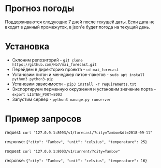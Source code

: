 # Прогноз погоды
Поддерживаются следующие 7 дней после текущей даты.
Если дата не входит в данный промежуток, в json'е будет погода на текущий день.

# Установка
- Склоним репозиторий - ``` git clone https://github.com/Ho7/mai_forecast.git ```
- Перейдем в директорию проекта - ```cd mai_forecast```
- Установим питон и менеджер питон-пакетов - ```sudo apt install python3 python3-pip```
- Установим зависимости - ```pip3 install -r requirements.txt```
- Экспортируем перменную окружения и установим значение порта - ```export LISTEN_PORT=8003```
- Запустим сервер -  ```python3 manage.py runserver```


# Пример запросов
request:
```curl "127.0.0.1:8003/v1/forecast/?city=Tambov&dt=2018-09-11" ```

response: 
```{"city": "Tambov", "unit": "celsius", "temperature": 25}```

request:
```curl "127.0.0.1:8003/v1/current/?city=Tambov"```

response:
```{"city": "Tambov", "unit": "celsius", "temperature": 16} ```
